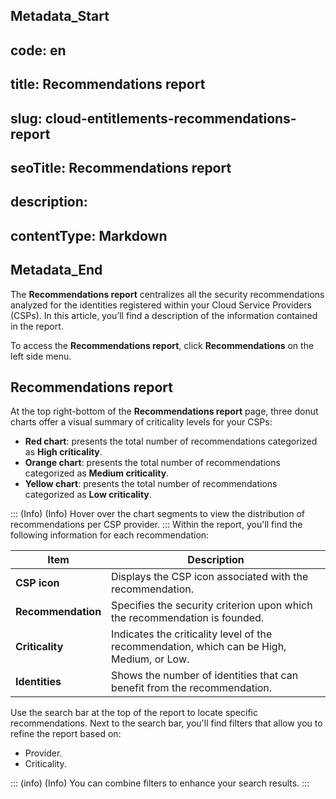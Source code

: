 ## Metadata_Start 
## code: en
## title: Recommendations report 
## slug: cloud-entitlements-recommendations-report 
## seoTitle: Recommendations report 
## description:  
## contentType: Markdown 
## Metadata_End
The **Recommendations report** centralizes all the security recommendations analyzed for the identities registered within your Cloud Service Providers (CSPs). In this article, you’ll find a description of the information contained in the report. 

To access the **Recommendations report**, click **Recommendations** on the left side menu.

## Recommendations report
At the top right-bottom of the **Recommendations report** page, three donut charts offer a visual summary of criticality levels for your CSPs:

* **Red chart**: presents the total number of recommendations categorized as **High criticality**. 
* **Orange chart**: presents the total number of recommendations categorized as **Medium criticality**.
* **Yellow chart**: presents the total number of recommendations categorized as **Low criticality**.



::: (Info) (Info)
 Hover over the chart segments to view the distribution of recommendations per CSP provider.
:::
Within the report, you'll find the following information for each recommendation:


| **Item** | **Description** |
| --- | --- |
| **CSP icon** | Displays the CSP icon associated with the recommendation. |
| **Recommendation** | Specifies the security criterion upon which the recommendation is founded. |
| **Criticality** | Indicates the criticality level of the recommendation, which can be High, Medium, or Low. |
| **Identities** | Shows the number of identities that can benefit from the recommendation. |

Use the search bar at the top of the report to locate specific recommendations. Next to the search bar, you'll find filters that allow you to refine the report based on:

* Provider.
* Criticality.

::: (info) (Info)
You can combine filters to enhance your search results.
:::
